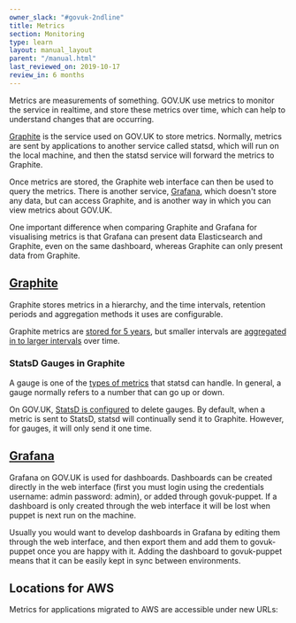 ```yaml
---
owner_slack: "#govuk-2ndline"
title: Metrics
section: Monitoring
type: learn
layout: manual_layout
parent: "/manual.html"
last_reviewed_on: 2019-10-17
review_in: 6 months
---
```


Metrics are measurements of something. GOV.UK use metrics to monitor
the service in realtime, and store these metrics over time, which can
help to understand changes that are occurring.

[Graphite] is the service used on GOV.UK to store metrics. Normally,
metrics are sent by applications to another service called statsd,
which will run on the local machine, and then the statsd service will
forward the metrics to Graphite.

Once metrics are stored, the Graphite web interface can then be used
to query the metrics. There is another service, [Grafana][], which
doesn't store any data, but can access Graphite, and is another way in
which you can view metrics about GOV.UK.

One important difference when comparing Graphite and Grafana for
visualising metrics is that Grafana can present data Elasticsearch and
Graphite, even on the same dashboard, whereas Graphite can only
present data from Graphite.

## [Graphite][]

Graphite stores metrics in a hierarchy, and the time intervals,
retention periods and aggregation methods it uses are configurable.

Graphite metrics are [stored for 5 years][graphite-storage-schemas],
but smaller intervals are [aggregated in to larger
intervals][graphite-storage-aggregation] over time.

[graphite-storage-schemas]: https://github.com/alphagov/govuk-puppet/blob/master/modules/govuk/files/node/s_graphite/storage-schemas.conf
[graphite-storage-aggregation]: https://github.com/alphagov/govuk-puppet/blob/master/modules/govuk/files/node/s_graphite/storage-aggregation.conf

### StatsD Gauges in Graphite

A gauge is one of the [types of metrics][statsd-metric-types] that
statsd can handle. In general, a gauge normally refers to a number
that can go up or down.

On GOV.UK, [StatsD is configured][statsd-config] to delete gauges. By
default, when a metric is sent to StatsD, statsd will continually send
it to Graphite. However, for gauges, it will only send it one time.

[statsd-config]: https://github.com/alphagov/govuk-puppet/blob/master/modules/statsd/templates/etc/statsd.conf.erb
[statsd-metric-types]: https://github.com/etsy/statsd/blob/master/docs/metric_types.md

## [Grafana][]

Grafana on GOV.UK is used for dashboards. Dashboards can be created
directly in the web interface (first you must login using the
credentials username: admin password: admin), or added through
govuk-puppet. If a dashboard is only created through the web interface
it will be lost when puppet is next run on the machine.

Usually you would want to develop dashboards in Grafana by editing
them through the web interface, and then export them and add them to
govuk-puppet once you are happy with it. Adding the dashboard to
govuk-puppet means that it can be easily kept in sync between
environments.

[graphite]: https://graphite.publishing.service.gov.uk/
[grafana]: https://grafana.publishing.service.gov.uk/

## Locations for AWS

Metrics for applications migrated to AWS are accessible under new URLs:

[graphite]: https://graphite.production.govuk.digital
[grafana]: https://grafana.production.govuk.digital
